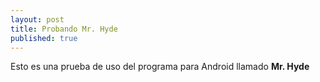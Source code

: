 ```yaml
---
layout: post
title: Probando Mr. Hyde
published: true
---
```


Esto es una prueba de uso del programa para Android llamado **Mr. Hyde**
